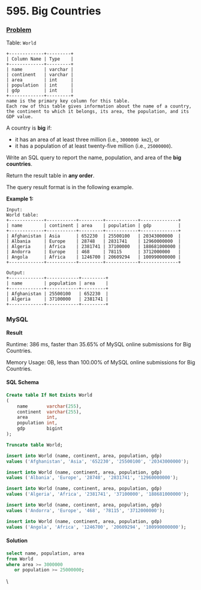 # 595. Big Countries

### [Problem](https://leetcode.com/problems/big-countries/description/)

Table: `World`

```
+-------------+---------+
| Column Name | Type    |
+-------------+---------+
| name        | varchar |
| continent   | varchar |
| area        | int     |
| population  | int     |
| gdp         | int     |
+-------------+---------+
name is the primary key column for this table.
Each row of this table gives information about the name of a country, the continent to which it belongs, its area, the population, and its GDP value.
```

A country is **big** if:

* it has an area of at least three million (i.e., `3000000 km2`), or
* it has a population of at least twenty-five million (i.e., `25000000`).

Write an SQL query to report the name, population, and area of the **big countries**.

Return the result table in **any order**.

The query result format is in the following example.

**Example 1:**

```
Input: 
World table:
+-------------+-----------+---------+------------+--------------+
| name        | continent | area    | population | gdp          |
+-------------+-----------+---------+------------+--------------+
| Afghanistan | Asia      | 652230  | 25500100   | 20343000000  |
| Albania     | Europe    | 28748   | 2831741    | 12960000000  |
| Algeria     | Africa    | 2381741 | 37100000   | 188681000000 |
| Andorra     | Europe    | 468     | 78115      | 3712000000   |
| Angola      | Africa    | 1246700 | 20609294   | 100990000000 |
+-------------+-----------+---------+------------+--------------+

Output:
+-------------+------------+---------+
| name        | population | area    |
+-------------+------------+---------+
| Afghanistan | 25500100   | 652230  |
| Algeria     | 37100000   | 2381741 |
+-------------+------------+---------+
```

### MySQL

**Result**

Runtime: 386 ms, faster than 35.65% of MySQL online submissions for Big Countries.

Memory Usage: 0B, less than 100.00% of MySQL online submissions for Big Countries.

#### SQL Schema

```sql
Create table If Not Exists World
(
    name       varchar(255),
    continent  varchar(255),
    area       int,
    population int,
    gdp        bigint
);

Truncate table World;

insert into World (name, continent, area, population, gdp)
values ('Afghanistan', 'Asia', '652230', '25500100', '20343000000');

insert into World (name, continent, area, population, gdp)
values ('Albania', 'Europe', '28748', '2831741', '12960000000');

insert into World (name, continent, area, population, gdp)
values ('Algeria', 'Africa', '2381741', '37100000', '188681000000');

insert into World (name, continent, area, population, gdp)
values ('Andorra', 'Europe', '468', '78115', '3712000000');

insert into World (name, continent, area, population, gdp)
values ('Angola', 'Africa', '1246700', '20609294', '100990000000');
```

#### Solution

```sql
select name, population, area
from World
where area >= 3000000
   or population >= 25000000;
```

\
